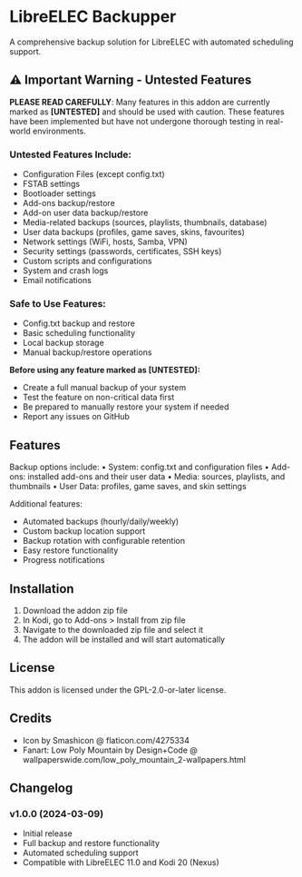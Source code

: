 # LibreELEC Backupper

A comprehensive backup solution for LibreELEC with automated scheduling support.

## ⚠️ Important Warning - Untested Features

**PLEASE READ CAREFULLY**: Many features in this addon are currently marked as **[UNTESTED]** and should be used with caution. These features have been implemented but have not undergone thorough testing in real-world environments.

### Untested Features Include:
- Configuration Files (except config.txt)
- FSTAB settings
- Bootloader settings
- Add-ons backup/restore
- Add-on user data backup/restore
- Media-related backups (sources, playlists, thumbnails, database)
- User data backups (profiles, game saves, skins, favourites)
- Network settings (WiFi, hosts, Samba, VPN)
- Security settings (passwords, certificates, SSH keys)
- Custom scripts and configurations
- System and crash logs
- Email notifications

### Safe to Use Features:
- Config.txt backup and restore
- Basic scheduling functionality
- Local backup storage
- Manual backup/restore operations

**Before using any feature marked as [UNTESTED]:**
- Create a full manual backup of your system
- Test the feature on non-critical data first
- Be prepared to manually restore your system if needed
- Report any issues on GitHub

## Features

Backup options include:
• System: config.txt and configuration files
• Add-ons: installed add-ons and their user data
• Media: sources, playlists, and thumbnails
• User Data: profiles, game saves, and skin settings

Additional features:
- Automated backups (hourly/daily/weekly)
- Custom backup location support
- Backup rotation with configurable retention
- Easy restore functionality
- Progress notifications

## Installation

1. Download the addon zip file
2. In Kodi, go to Add-ons > Install from zip file
3. Navigate to the downloaded zip file and select it
4. The addon will be installed and will start automatically

## License

This addon is licensed under the GPL-2.0-or-later license.

## Credits

- Icon by Smashicon @ flaticon.com/4275334
- Fanart: Low Poly Mountain by Design+Code @ wallpaperswide.com/low_poly_mountain_2-wallpapers.html

## Changelog

### v1.0.0 (2024-03-09)
- Initial release
- Full backup and restore functionality
- Automated scheduling support
- Compatible with LibreELEC 11.0 and Kodi 20 (Nexus) 